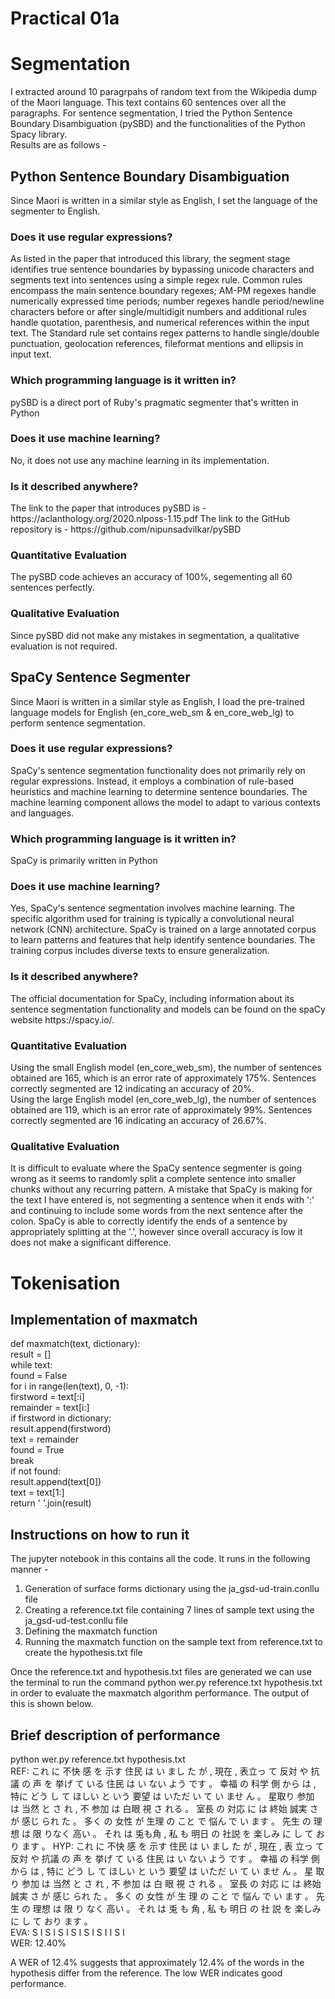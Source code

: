 <h1> Practical 01a </h1>
<h1> Segmentation </h1>

I extracted around 10 paragrpahs of random text from the Wikipedia dump of the Maori language. This text contains 60 sentences over all the paragraphs. For sentence segmentation, I tried the Python Sentence Boundary Disambiguation (pySBD) and the functionalities of the Python Spacy library.<br>
Results are as follows -

<h2> Python Sentence Boundary Disambiguation </h2>
Since Maori is written in a similar style as English, I set the language of the segmenter to English.
<h3> Does it use regular expressions? </h3>
As listed in the paper that introduced this library, the segment stage identifies true sentence boundaries by bypassing unicode characters and segments text into sentences using a simple regex rule. Common rules encompass the main sentence boundary regexes; AM-PM regexes handle numerically expressed time periods; number regexes handle period/newline characters before or after single/multidigit numbers and additional rules handle quotation, parenthesis, and numerical references within the input text. The Standard rule set contains regex patterns to handle single/double punctuation, geolocation references, fileformat mentions and ellipsis in input text.
<h3> Which programming language is it written in? </h3>
pySBD is a direct port of Ruby's pragmatic segmenter that's written in Python
<h3> Does it use machine learning? </h3>
No, it does not use any machine learning in its implementation.
<h3> Is it described anywhere? </h3>
The link to the paper that introduces pySBD is - https://aclanthology.org/2020.nlposs-1.15.pdf
The link to the GitHub repository is - https://github.com/nipunsadvilkar/pySBD
<h3> Quantitative Evaluation </h3>
The pySBD code achieves an accuracy of 100%, segementing all 60 sentences perfectly.
<h3> Qualitative Evaluation </h3>
Since pySBD did not make any mistakes in segmentation, a qualitative evaluation is not required.

<h2> SpaCy Sentence Segmenter </h2>
Since Maori is written in a similar style as English, I load the pre-trained language models for English (en_core_web_sm & en_core_web_lg) to perform sentence segmentation.
<h3> Does it use regular expressions? </h3>
SpaCy's sentence segmentation functionality does not primarily rely on regular expressions. Instead, it employs a combination of rule-based heuristics and machine learning to determine sentence boundaries. The machine learning component allows the model to adapt to various contexts and languages.
<h3> Which programming language is it written in? </h3>
SpaCy is primarily written in Python
<h3> Does it use machine learning? </h3>
Yes, SpaCy's sentence segmentation involves machine learning. The specific algorithm used for training is typically a convolutional neural network (CNN) architecture. SpaCy is trained on a large annotated corpus to learn patterns and features that help identify sentence boundaries. The training corpus includes diverse texts to ensure generalization.
<h3> Is it described anywhere? </h3>
The official documentation for SpaCy, including information about its sentence segmentation functionality and models can be found on the spaCy website https://spacy.io/.
<h3> Quantitative Evaluation</h3>
Using the small English model (en_core_web_sm), the number of sentences obtained are 165, which is an error rate of approximately 175%. Sentences correctly segmented are 12 indicating an accuracy of 20%.<br>
Using the large English model (en_core_web_lg), the number of sentences obtained are 119, which is an error rate of approximately 99%. Sentences correctly segmented are 16 indicating an accuracy of 26.67%.<br>
<h3> Qualitative Evaluation </h3>
It is difficult to evaluate where the SpaCy sentence segmenter is going wrong as it seems to randomly split a complete sentence into smaller chunks without any recurring pattern. A mistake that SpaCy is making for the text I have entered is, not segmenting a sentence when it ends with ':' and continuing to include some words from the next sentence after the colon. SpaCy is able to correctly identify the ends of a sentence by appropriately splitting at the '.', however since overall accuracy is low it does not make a significant difference.

<h1> Tokenisation </h1>
<h2> Implementation of maxmatch </h2>

def maxmatch(text, dictionary):<br>
    result = []<br>
    while text:<br>
        found = False<br>
        for i in range(len(text), 0, -1):<br>
            firstword = text[:i]<br>
            remainder = text[i:]<br>
            if firstword in dictionary:<br>
                result.append(firstword)<br>
                text = remainder<br>
                found = True<br>
                break<br>
        if not found:<br>
            result.append(text[0])<br>
            text = text[1:]<br>
    return ' '.join(result)<br>


<h2> Instructions on how to run it </h2>
The jupyter notebook in this contains all the code. It runs in the following manner -
<ol>
	<li>Generation of surface forms dictionary using the ja_gsd-ud-train.conllu file</li>
	<li>Creating a reference.txt file containing 7 lines of sample text using the ja_gsd-ud-test.conllu file</li>
	<li>Defining the maxmatch function</li>
	<li>Running the maxmatch function on the sample text from reference.txt to create the hypothesis.txt file</li>
</ol>

Once the reference.txt and hypothesis.txt files are generated we can use the terminal to run the command 
python wer.py reference.txt hypothesis.txt 
in order to evaluate the maxmatch algorithm performance. The output of this is shown below.

<h2> Brief description of performance </h2>
python wer.py reference.txt hypothesis.txt<br>
REF: これ に 不快 感 を 示す 住民 は い まし た が , 現在 , 表立っ    て 反対 や 抗議 の 声 を 挙げ て いる 住民 は い  ない よう です 。 幸福 の 科学 側 から は , 特に どう し て ほしい と いう 要望 は いただ い て い ませ ん 。 星取り     参加 は 当然 と さ れ , 不 参加 は 白眼   視 さ れる 。 室長 の 対応 に は 終始 誠実 さ が 感じ られ た 。 多く の 女性 が 生理   の こと で 悩ん で い ます 。 先生 の 理想 は 限 りなく    高い 。 それ は 兎も角     , 私 も 明日 の 社説   を 楽しみ に し て おり ます 。
HYP: これ に 不快 感 を 示す 住民 は い まし た が , 現在 , 表   立っ て 反対 や 抗議 の 声 を 挙げ て いる 住民 は い  ない よう です 。 幸福 の 科学 側 から は , 特に どう し て ほしい と いう 要望 は いただ い て い ませ ん 。 星   取り  参加 は 当然 と さ れ , 不 参加 は 白  眼 視 さ れる 。 室長 の 対応 に は 終始 誠実 さ が 感じ られ た 。 多く の 女性 が 生  理 の こと で 悩ん で い ます 。 先生 の 理想 は 限 り   なく 高い 。 それ は 兎   も 角 , 私 も 明日 の 社  説 を 楽しみ に し て おり ます 。<br>
EVA:                                     S   I                                                                                                     S   I                         S  I                                                    S  I                              S    I            S   I I            S  I<br>
WER: 12.40%<br>

A WER of 12.4% suggests that approximately 12.4% of the words in the hypothesis differ from the reference. The low WER indicates good performance.

